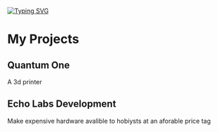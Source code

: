 [![Typing SVG](https://readme-typing-svg.demolab.com?font=Fira+Code&pause=1000&color=9D3FF7&width=435&lines=+Hi+there%2C+I'm+Henry)](https://git.io/typing-svg)

# My Projects
## Quantum One
  A 3d printer
## Echo Labs Development
  Make expensive hardware avalible to hobiysts at an aforable price tag
